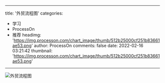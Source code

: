 
---
title: '外贸流程图'
categories: 
 - 学习
 - ProcessOn
 - 推荐
headimg: 'https://img.processon.com/chart_image/thumb/512b25000cf251b83661ae53.png'
author: ProcessOn
comments: false
date: 2022-02-16 03:21:42
thumbnail: 'https://img.processon.com/chart_image/thumb/512b25000cf251b83661ae53.png'
---

<div>   
<img class="thumb" alt="外贸流程图" src="https://img.processon.com/chart_image/thumb/512b25000cf251b83661ae53.png" referrerpolicy="no-referrer">
<p></p>  
</div>
            